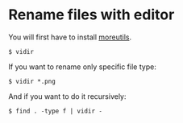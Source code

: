 # Rename files with editor

You will first have to install [moreutils](https://joeyh.name/code/moreutils/).

	$ vidir

If you want to rename only specific file type:

	$ vidir *.png

And if you want to do it recursively:

	$ find . -type f | vidir -
